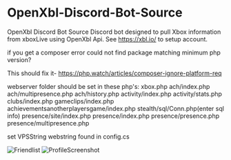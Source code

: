 # OpenXbl-Discord-Bot-Source
OpenXbl Discord Bot Source
Discord bot designed to pull Xbox information from xboxLive using OpenXbl Api. See https://xbl.io/ to setup account. 



if you get a composer error could not find package matching minimum php version? 


This should fix it-
https://php.watch/articles/composer-ignore-platform-req


webserver folder should be set in these php's:
xbox.php
ach/index.php
ach/multipresence.php
ach/history.php
activity/index.php
activity/stats.php
clubs/index.php
gameclips/index.php
achievementsanotherplayersgame/index.php
stealth/sql/Conn.php(enter sql info)
presence/site/index.php
presence/index.php
presence/presence.php
presence/multipresence.php

set VPSString webstring found in config.cs




![Friendlist](https://user-images.githubusercontent.com/44829491/192215488-402ef189-315e-4dc3-9c05-c55ba90c2c1f.PNG)
![ProfileScreenshot](https://user-images.githubusercontent.com/44829491/192215490-2cbb1dee-a050-460c-a82f-edeb27d35102.PNG)
